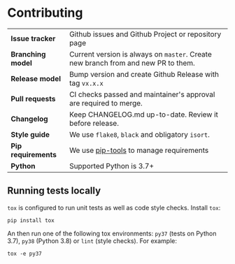 # Contributing

|                      |                                                                                   |
| -------------------- | --------------------------------------------------------------------------------- |
| **Issue tracker**    | Github issues and Github Project or repository page                               |
| **Branching model**  | Current version is always on `master`. Create new branch from and new PR to them. |
| **Release model**    | Bump version and create Github Release with tag `vx.x.x`                          |
| **Pull requests**    | CI checks passed and maintainer's approval are required to merge.                 |
| **Changelog**        | Keep CHANGELOG.md up-to-date. Review it before release.                           |
| **Style guide**      | We use `flake8`, `black` and obligatory `isort`.                                  |
| **Pip requirements** | We use [pip-tools](https://github.com/jazzband/pip-tools) to manage requirements  |
| **Python**           | Supported Python is 3.7+                                                          |

## Running tests locally

`tox` is configured to run unit tests as well as code style checks. Install `tox`:

    pip install tox

An then run one of the following tox environments: `py37` (tests on Python 3.7), `py38` (Python 3.8) or `lint` (style checks).
For example:

    tox -e py37
